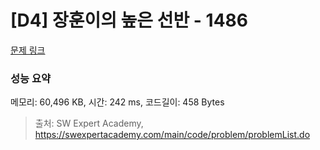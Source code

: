 # [D4] 장훈이의 높은 선반 - 1486 

[문제 링크](https://swexpertacademy.com/main/code/problem/problemDetail.do?contestProbId=AV2b7Yf6ABcBBASw) 

### 성능 요약

메모리: 60,496 KB, 시간: 242 ms, 코드길이: 458 Bytes



> 출처: SW Expert Academy, https://swexpertacademy.com/main/code/problem/problemList.do